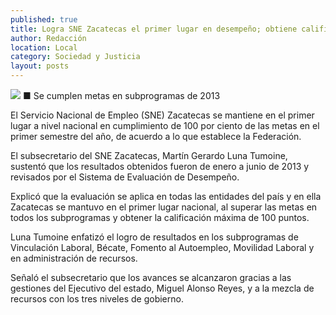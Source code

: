 ```yaml
---
published: true
title: Logra SNE Zacatecas el primer lugar en desempeño; obtiene calificación máxima
author: Redacción
location: Local
category: Sociedad y Justicia
layout: posts
---
```


![](http://i.imgur.com/TPA0FYJm.jpg)
■ Se cumplen metas en subprogramas de 2013

El Servicio Nacional de Empleo (SNE) Zacatecas se mantiene en el primer lugar a nivel nacional en cumplimiento de 100 por ciento de las metas en el primer semestre del año, de acuerdo a lo que establece la Federación.

El subsecretario del SNE Zacatecas, Martín Gerardo Luna Tumoine, sustentó que los resultados obtenidos fueron de enero a junio de 2013 y revisados por el Sistema de Evaluación de Desempeño.

Explicó que la evaluación se aplica en todas las entidades del país y en ella Zacatecas se mantuvo en el primer lugar nacional, al superar las metas en todos los subprogramas y obtener la calificación máxima de 100 puntos.

Luna Tumoine enfatizó el logro de resultados en los subprogramas de Vinculación Laboral, Bécate, Fomento al Autoempleo, Movilidad Laboral y en administración de recursos.

Señaló el subsecretario que los avances se alcanzaron gracias a las gestiones del Ejecutivo del estado, Miguel Alonso Reyes, y a la mezcla de recursos con los tres niveles de gobierno.
